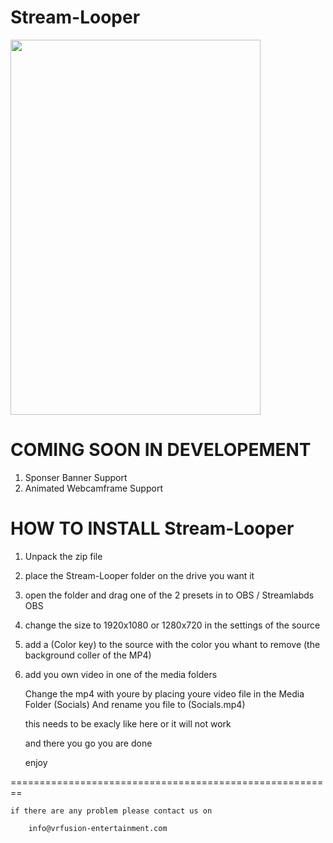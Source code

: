 # Stream-Looper

 <img src="/StreamLooper.png" height="600" width="400">


# COMING SOON IN DEVELOPEMENT

1.  Sponser Banner Support
2.  Animated Webcamframe Support
 
# HOW TO INSTALL Stream-Looper

1. Unpack the zip file
2. place the Stream-Looper folder on the drive you want it 
2. open the folder and drag one of the 2 presets in to OBS / Streamlabds OBS 
3. change the size to 1920x1080 or 1280x720 in the settings of the source
4. add a (Color key) to the source with the color you whant to remove (the background coller of the MP4)
5. add you own video in one of the media folders 

    Change the mp4 with youre by placing youre video file in the Media Folder (Socials)
    And rename you file to (Socials.mp4)


    this needs to be exacly like here or it will not work

    and there you go you are done 

    enjoy 
    
 ========================================================
 


    if there are any problem please contact us on 

        info@vrfusion-entertainment.com
